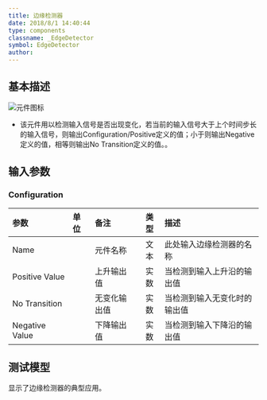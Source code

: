 ```yaml
---
title: 边缘检测器
date: 2018/8/1 14:40:44
type: components
classname: _EdgeDetector
symbol: EdgeDetector
author: 
---
```

## <span id="comp_desc">基本描述</span>
![元件图标]()

+ 该元件用以检测输入信号是否出现变化，若当前的输入信号大于上个时间步长的输入信号，则输出Configuration/Positive定义的值；小于则输出Negative定义的值，相等则输出No Transition定义的值。。

## <span id="comp_params">输入参数</span>
### <span id="comp_params_group_Configuration">Configuration</span>
| 参数 | 单位 | 备注 | 类型 | 描述 |
| :--- | :--- | :--- | :--: | :--- |
| <span id="comp_params_param_Name">Name</span> |  | 元件名称 | 文本 | 此处输入边缘检测器的名称 |
| <span id="comp_params_param_P">Positive Value</span> |  | 上升输出值 | 实数 | 当检测到输入上升沿的输出值 |
| <span id="comp_params_param_NT">No Transition</span> |  | 无变化输出值 | 实数 | 当检测到输入无变化时的输出值 |
| <span id="comp_params_param_N">Negative Value</span> |  | 下降输出值 | 实数 | 当检测到输入下降沿的输出值 |

[Name]: #comp_params_param_Name "Name"
[Positive Value]: #comp_params_param_P "Positive Value"
[No Transition]: #comp_params_param_NT "No Transition"
[Negative Value]: #comp_params_param_N "Negative Value"

## <span id="comp_example">测试模型</span>
[<test name>](<test link>)显示了边缘检测器的典型应用。




